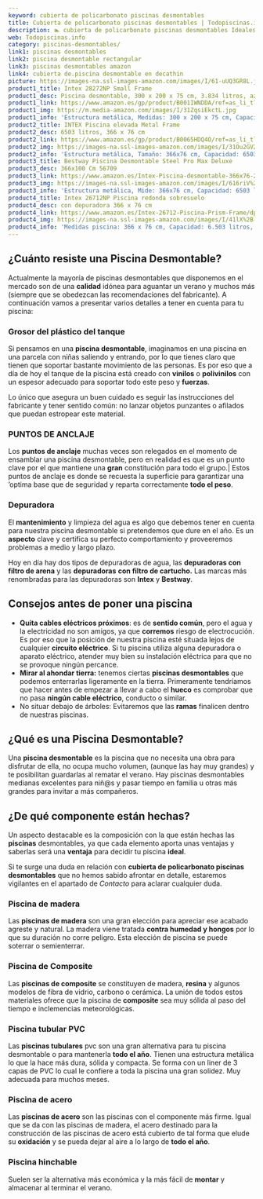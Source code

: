 ```yaml
---
keyword: cubierta de policarbonato piscinas desmontables
title: Cubierta de policarbonato piscinas desmontables | Todopiscinas.info
description: 🏊 cubierta de policarbonato piscinas desmontables Ideales para este verano 2021. Aquí puedes comprar cubierta de policarbonato piscinas desmontables y comparar con otras similares. No dejes escapar cubierta de policarbonato piscinas desmontables a un precio realmente tentador.
web: Todopiscinas.info
category: piscinas-desmontables/
link1: piscinas desmontables
link2: piscina desmontable rectangular
link3: piscinas desmontables amazon
link4: cubierta de.piscina desmontable en decathin
picture: https://images-na.ssl-images-amazon.com/images/I/61-uUQ3GR8L.jpg
product1_title: Intex 28272NP Small Frame
product1_desc: Piscina desmontable, 300 x 200 x 75 cm, 3.834 litros, azul
product1_link: https://www.amazon.es/gp/product/B001IWNDDA/ref=as_li_tl?ie=UTF8&camp=3638&creative=24630&creativeASIN=B001IWNDDA&linkCode=as2&tag=todopiscinas0e-21&linkId=25b9d647487c889cb6ef56ed63f50ca1
product1_img: https://m.media-amazon.com/images/I/31ZqsiEkctL.jpg
product1_info: 'Estructura metálica, Medidas: 300 x 200 x 75 cm, Capacidad: 3.834 litros, Para 6 personas (+ 6 años), Fácil montaje, Forma rectangular'
product2_title: INTEX Piscina elevada Metal Frame
product2_desc: 6503 litros, 366 x 76 cm
product2_link: https://www.amazon.es/gp/product/B0065HDQ4O/ref=as_li_tl?ie=UTF8&camp=3638&creative=24630&creativeASIN=B0065HDQ4O&linkCode=as2&tag=todopiscinas0e-21&linkId=ed2430e3ba564d3527ee103df33ed7b3
product2_img: https://images-na.ssl-images-amazon.com/images/I/31Ou2GV2SAL.jpg
product2_info: 'Estructura metálica, Tamaño: 366x76 cm, Capacidad: 6503 litros, Forma circular, De 4 a 7 personas (+6 años)'
product3_title: Bestway Piscina Desmontable Steel Pro Max Deluxe
product3_desc: 366x100 Cm 56709
product3_link: https://www.amazon.es/Intex-Piscina-desmontable-366x76-28210NP/dp/B0065HDQ4O?__mk_es_ES=%C3%85M%C3%85%C5%BD%C3%95%C3%91&crid=25UQGV9HG2INI&dchild=1&keywords=piscinas+desmontables&qid=1615854176&sprefix=piscinas+dem%2Caps%2C201&sr=8-5&linkCode=ll1&tag=todopiscinas0e-21&linkId=34f200977c6cbaab1f3f4d9ac0e64755&language=es_ES&ref_=as_li_ss_tl
product3_img: https://images-na.ssl-images-amazon.com/images/I/616riV%2BiY3L.jpg
product3_info: 'Estructura metálica, Mide: 366x76 cm, Capacidad: 6503 litros, De 4 a 7 personas mayores de 6 años, Forma circular, Tecnología Super-Tough'
product4_title: Intex 26712NP Piscina redonda sobresuelo
product4_desc: con depuradora 366 x 76 cm
product4_link: https://www.amazon.es/Intex-26712-Piscina-Prism-Frame/dp/B07FB823GL?__mk_es_ES=%C3%85M%C3%85%C5%BD%C3%95%C3%91&dchild=1&keywords=piscinas+desmontables+con+depuradora&qid=1615936418&sr=8-5&linkCode=ll1&tag=todopiscinas0e-21&linkId=d98699de7830cd471766fa1daa36de34&language=es_ES&ref_=as_li_ss_tl
product4_img: https://images-na.ssl-images-amazon.com/images/I/41lX%2B-YpibL.jpg
product4_info: 'Medidas piscina: 366 x 76 cm, Capacidad: 6.503 litros, Incluye depuradora de cartucha A, Lona resistente triple capa'
---
```




## ¿Cuánto resiste una Piscina Desmontable?

Actualmente la mayoría de piscinas desmontables que disponemos en el mercado son de una **calidad** idónea para aguantar un verano y muchos más (siempre que se obedezcan las recomendaciones del fabricante). A continuación vamos a presentar varios detalles a tener en cuenta para tu piscina:


### Grosor del plástico del tanque

Si pensamos en una **piscina desmontable**, imaginamos en una piscina en una parcela con niñas saliendo y entrando, por lo que tienes claro que tienen que soportar bastante movimiento de las personas. Es por eso que a día de hoy el tanque de la piscina está creado con **vinilos** o **polivinilos** con un espesor adecuado para soportar todo este peso y **fuerzas**.

Lo único que asegura un	 buen cuidado es seguir las instrucciones del fabricante y tener sentido común: no lanzar objetos punzantes o afilados que puedan estropear este material.


### PUNTOS DE ANCLAJE

Los **puntos de anclaje** muchas veces son relegados en el momento de ensamblar una piscina desmontable, pero en realidad es que es un punto clave por el que mantiene una **gran** constitución para todo el grupo.| Estos puntos de anclaje es donde se recuesta la superficie para garantizar una ’optima base que de seguridad y reparta correctamente **todo el peso**.


### Depuradora

El **mantenimiento** y limpieza del agua es algo que debemos tener en cuenta para nuestra piscina desmontable si pretendemos que dure en el año. Es un **aspecto** clave y certifica su perfecto comportamiento y proveeremos problemas a medio y largo plazo.

Hoy en día hay dos tipos de depuradoras de agua, las **depuradoras con filtro de arena** y  las **depuradoras** **con filtro de cartucho.** Las marcas más renombradas para las depuradoras son **Intex** y **Bestway**.

<stats-list :link1=link1 :link2=link2 :link3=link3 :link4=link4 :category=category></stats-list>


## Consejos antes de poner una piscina



*   **Quita cables eléctricos próximos**: es de **sentido común**, pero el agua y la electricidad no son amigos, ya que **corremos** riesgo de electrocución. Es por eso que la posición de nuestra piscina esté situada lejos de cualquier **circuito eléctrico**. Si tu piscina utiliza alguna depuradora o aparato eléctrico, atender muy bien su instalación eléctrica para que no se provoque ningún percance.
*   **Mirar al ahondar tierra:** tenemos ciertas **piscinas desmontables** que podemos enterrarlas ligeramente en la tierra. Primeramente tendríamos que hacer antes de empezar a llevar a cabo el **hueco** es comprobar que no pasa **ningún cable eléctrico**, conducto o similar.
*   No situar debajo de árboles: Evitaremos que las **ramas** finalicen dentro de nuestras piscinas.

<brand-panel :title=product1_title :desc=product1_desc :img=product1_img :link=product1_link></brand-panel>
## ¿Qué es una Piscina Desmontable?

Una **piscina desmontable** es la piscina que no necesita una obra para disfrutar de ella, no ocupa mucho volumen, (aunque las hay muy grandes) y te posibilitan guardarlas al rematar el verano. Hay piscinas desmontables medianas excelentes para niñ@s y pasar tiempo en familia u otras más grandes para invitar a más compañeros.

<external-banner></external-banner>



## ¿De qué componente están hechas?

Un aspecto destacable es la composición con la que están hechas las **piscinas** desmontables, ya que cada elemento aporta unas ventajas y saberlas  será una **ventaja** para decidir tu piscina **ideal**.

Si te surge una duda en relación con **cubierta de policarbonato piscinas desmontables** que no hemos sabido afrontar en detalle, estaremos vigilantes en el apartado de _Contacto_ para aclarar cualquier duda.


### Piscina de madera

Las **piscinas de madera** son una gran elección para apreciar ese acabado agreste y natural. La madera viene tratada **contra humedad y hongos** por lo que su duración no corre peligro. Esta elección de piscina se puede soterrar o semienterrar.


### Piscina de Composite

Las **piscinas de composite** se constituyen de madera, **resina** y algunos modelos de fibra de vidrio, carbono o cerámica. La unión de todos estos materiales ofrece que la piscina de **composite** sea muy sólida al paso del tiempo e inclemencias meteorológicas.


### Piscina tubular PVC

Las **piscinas tubulares** pvc son una gran alternativa para tu piscina desmontable o para mantenerla **todo el año**. Tienen una estructura metálica lo que la hace más dura, sólida y compacta. Se forma con un liner de 3 capas de PVC lo cual le confiere a toda la piscina una gran solidez. Muy adecuada para muchos meses.


### Piscina de acero

Las **piscinas de acero** son las piscinas con el componente más firme. Igual que se da con las piscinas de madera, el acero destinado para la construcción de las piscinas de acero está cubierto de tal forma que elude su **oxidación** y se pueda dejar al aire a lo largo de **todo el año**.


### Piscina hinchable

Suelen ser la alternativa más económica y la más fácil de **montar** y almacenar al terminar el verano.